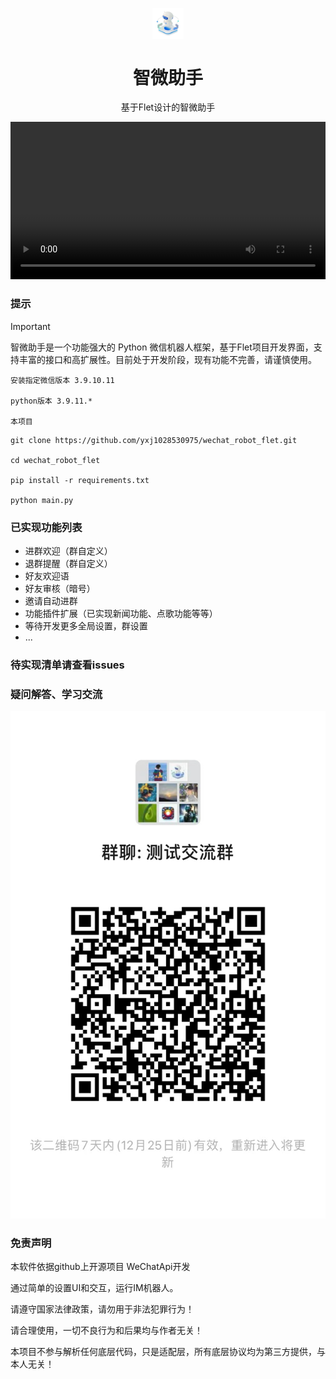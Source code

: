 
<p align="center">
  <img width="10%" align="center" src="docs/wechat_robot/logo_robot.png" alt="logo">
</p>

<h1 align="center">
  智微助手
  </br>
</h1>

<p align="center">
  基于Flet设计的智微助手
</p>

<div align="center">
    <kbd>
      <video width="100%" align="center" src="docs/wechat_robot/wechat_robot_flet.mp4" alt="demo">
    </kbd>
</div>


### 提示
> [!IMPORTANT]
> 智微助手是一个功能强大的 Python 微信机器人框架，基于Flet项目开发界面，支持丰富的接口和高扩展性。目前处于开发阶段，现有功能不完善，请谨慎使用。

```
安装指定微信版本 3.9.10.11

python版本 3.9.11.*

本项目
```

```
git clone https://github.com/yxj1028530975/wechat_robot_flet.git

cd wechat_robot_flet

pip install -r requirements.txt

python main.py
```

### 已实现功能列表
- 进群欢迎（群自定义）
- 退群提醒（群自定义）
- 好友欢迎语
- 好友审核（暗号）
- 邀请自动进群
- 功能插件扩展（已实现新闻功能、点歌功能等等）
- 等待开发更多全局设置，群设置
- ...
### 待实现清单请查看issues

### 疑问解答、学习交流
![alt text](docs/wechat_robot/jl.jpg)


### 免责声明
本软件依据github上开源项目 WeChatApi开发

通过简单的设置UI和交互，运行IM机器人。

请遵守国家法律政策，请勿用于非法犯罪行为！

请合理使用，一切不良行为和后果均与作者无关！

本项目不参与解析任何底层代码，只是适配层，所有底层协议均为第三方提供，与本人无关！
